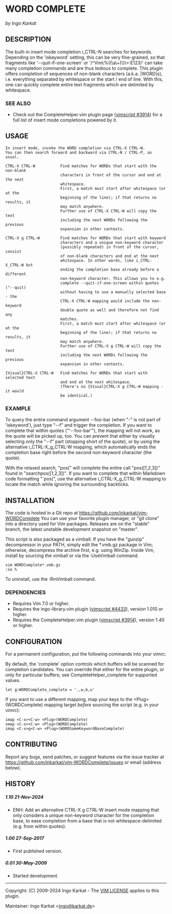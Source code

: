 WORD COMPLETE
===============================================================================
_by Ingo Karkat_

DESCRIPTION
------------------------------------------------------------------------------

The built-in insert mode completion i\_CTRL-N searches for keywords.
Depending on the 'iskeyword' setting, this can be very fine-grained, so that
fragments like '--quit-if-one-screen' or '/^Vim\\%((\\a\\+)\\)\\=:E123/' can take
many completion commands and are thus tedious to complete.
This plugin offers completion of sequences of non-blank characters (a.k.a.
|WORD|s), i.e. everything separated by whitespace or the start / end of line.
With this, one can quickly complete entire text fragments which are delimited
by whitespace.

### SEE ALSO

- Check out the CompleteHelper.vim plugin page ([vimscript #3914](http://www.vim.org/scripts/script.php?script_id=3914)) for a full
  list of insert mode completions powered by it.

USAGE
------------------------------------------------------------------------------

    In insert mode, invoke the WORD completion via CTRL-X CTRL-W.
    You can then search forward and backward via CTRL-N / CTRL-P, as usual.

    CTRL-X CTRL-W           Find matches for WORDs that start with the non-blank
                            characters in front of the cursor and end at the next
                            whitespace.
                            First, a match must start after whitespace (or at the
                            beginning of the line); if that returns no results, it
                            may match anywhere.
                            Further use of CTRL-X CTRL-W will copy the text
                            including the next WORDs following the previous
                            expansion in other contexts.

    CTRL-X g CTRL-W         Find matches for WORDs that start with keyword
                            characters and a unique non-keyword character
                            (possibly repeated) in front of the cursor, consist
                            of non-blank characters and end at the next
                            whitespace. In other words, like i_CTRL-X_CTRL-W but
                            ending the completion base already before a different
                            non-keyword character. This allows you to e.g.
                            complete --quit-if-one-screen within quotes ("--quit)
                            without having to use a manually selected base - the
                            CTRL-X CTRL-W mapping would include the non-keyword
                            double quote as well and therefore not find any
                            matches.
                            First, a match must start after whitespace (or at the
                            beginning of the line); if that returns no results, it
                            may match anywhere.
                            Further use of CTRL-X g CTRL-W will copy the text
                            including the next WORDs following the previous
                            expansion in other contexts.

    {Visual}CTRL-X CTRL-W   Find matches for WORDs that start with selected text
                            and end at the next whitespace.
                            (There's no {Visual}CTRL-X g CTRL-W mapping - it would
                            be identical.)

### EXAMPLE

To query the entire command argument --foo-bar (when "-" is not part of
'iskeyword'), just type "--f" and trigger the completion.
If you want to complete that within quotes ("'--foo-bar'"), the mapping will
not work, as the quote will be picked up, too. You can prevent that either by
visually selecting only the "--f" part (stopping short of the quote), or by
using the alternative i\_CTRL-X\_g\_CTRL-W mapping, which automatically ends
the completion base right before the second non-keyword character (the quote).

With the relaxed search, "pos(" will complete the entire call "pos([1,2,3])"
found in "searchpos([1,2,3])". If you want to complete that within Markdown
code formatting "`pos(", use the alternative i\_CTRL-X\_g\_CTRL-W mapping to
locate the match while ignoring the surrounding backticks.

INSTALLATION
------------------------------------------------------------------------------

The code is hosted in a Git repo at
    https://github.com/inkarkat/vim-WORDComplete
You can use your favorite plugin manager, or "git clone" into a directory used
for Vim packages. Releases are on the "stable" branch, the latest unstable
development snapshot on "master".

This script is also packaged as a vimball. If you have the "gunzip"
decompressor in your PATH, simply edit the \*.vmb.gz package in Vim; otherwise,
decompress the archive first, e.g. using WinZip. Inside Vim, install by
sourcing the vimball or via the :UseVimball command.

    vim WORDComplete*.vmb.gz
    :so %

To uninstall, use the :RmVimball command.

### DEPENDENCIES

- Requires Vim 7.0 or higher.
- Requires the ingo-library.vim plugin ([vimscript #4433](http://www.vim.org/scripts/script.php?script_id=4433)), version 1.010 or
  higher.
- Requires the CompleteHelper.vim plugin ([vimscript #3914](http://www.vim.org/scripts/script.php?script_id=3914)), version 1.40 or
  higher.

CONFIGURATION
------------------------------------------------------------------------------

For a permanent configuration, put the following commands into your vimrc:

By default, the 'complete' option controls which buffers will be scanned for
completion candidates. You can override that either for the entire plugin, or
only for particular buffers; see CompleteHelper\_complete for supported
values.

    let g:WORDComplete_complete = '.,w,b,u'

If you want to use a different mapping, map your keys to the
&lt;Plug&gt;(WORDComplete) mapping target _before_ sourcing the script (e.g.
in your vimrc):

    imap <C-x><C-w> <Plug>(WORDComplete)
    vmap <C-x><C-w> <Plug>(WORDComplete)
    imap <C-x>g<C-w> <Plug>(WORDSameKeywordBaseComplete)

CONTRIBUTING
------------------------------------------------------------------------------

Report any bugs, send patches, or suggest features via the issue tracker at
https://github.com/inkarkat/vim-WORDComplete/issues or email (address below).

HISTORY
------------------------------------------------------------------------------

##### 1.10    21-Nov-2024
- ENH: Add an alternative CTRL-X g CTRL-W insert mode mapping that only
  considers a unique non-keyword character for the completion base, to ease
  completion from a base that is not whitespace-delimited (e.g. from within
  quotes).

##### 1.00    27-Sep-2017
- First published version.

##### 0.01    30-May-2009
- Started development.

------------------------------------------------------------------------------
Copyright: (C) 2009-2024 Ingo Karkat -
The [VIM LICENSE](http://vimdoc.sourceforge.net/htmldoc/uganda.html#license) applies to this plugin.

Maintainer:     Ingo Karkat &lt;ingo@karkat.de&gt;

